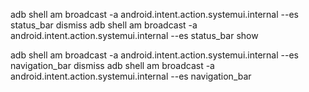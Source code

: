 adb shell am broadcast -a android.intent.action.systemui.internal --es status_bar dismiss
adb shell am broadcast -a android.intent.action.systemui.internal --es status_bar show


adb shell am broadcast -a android.intent.action.systemui.internal --es navigation_bar dismiss
adb shell am broadcast -a android.intent.action.systemui.internal --es navigation_bar
